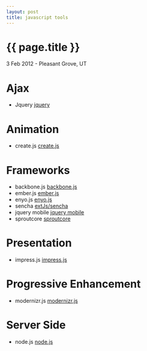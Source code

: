 ```yaml
---
layout: post
title: javascript tools
---
```


{{ page.title }}
================

<p class="meta">3 Feb 2012 - Pleasant Grove, UT</p>

Ajax
====
* Jquery [jquery](http://jquery.com/)

Animation
=========
* create.js [create.js](http://createjs.com/)

Frameworks
==========
* backbone.js [backbone.js](http://documentcloud.github.com/backbone/)
* ember.js [ember.js](http://emberjs.com/)
* enyo.js [enyo.js](http://enyojs.com/)
* sencha [extJs/sencha](http://www.sencha.com/)
* jquery mobile [jquery mobile](http://jquerymobile.com/)
* sproutcore [sproutcore](http://sproutcore.com/)

Presentation
============
* impress.js [impress.js](http://bartaz.github.com/impress.js/#/bored)

Progressive Enhancement
=======================
* modernizr.js [modernizr.js](http://www.modernizr.com/)

Server Side
===========
* node.js [node.js](http://nodejs.org/)
